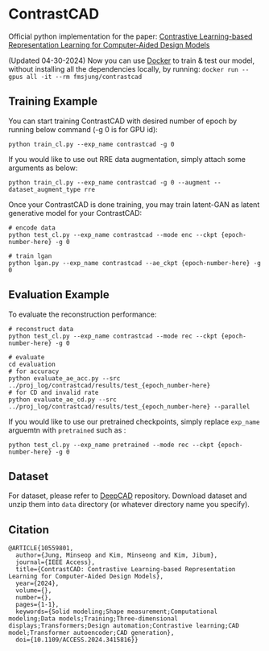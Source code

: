 # ContrastCAD

Official python implementation for the paper: [Contrastive Learning-based Representation Learning for Computer-Aided Design Models](https://ieeexplore.ieee.org/document/10559801)

(Updated 04-30-2024) Now you can use [Docker](https://hub.docker.com/r/fmsjung/contrastcad/) to train & test our model, without installing all the dependencies locally, by running: ```docker run --gpus all -it --rm fmsjung/contrastcad```

## Training Example
You can start training ContrastCAD with desired number of epoch by running below command (-g 0 is for GPU id):
```
python train_cl.py --exp_name contrastcad -g 0
```
If you would like to use out RRE data augmentation, simply attach some arguments as below:
```
python train_cl.py --exp_name contrastcad -g 0 --augment --dataset_augment_type rre
```
Once your ContrastCAD is done training, you may train latent-GAN as latent generative model for your ContrastCAD:
```
# encode data
python test_cl.py --exp_name contrastcad --mode enc --ckpt {epoch-number-here} -g 0

# train lgan
python lgan.py --exp_name contrastcad --ae_ckpt {epoch-number-here} -g 0
```
## Evaluation Example
To evaluate the reconstruction performance:
```
# reconstruct data
python test_cl.py --exp_name contrastcad --mode rec --ckpt {epoch-number-here} -g 0

# evaluate
cd evaluation
# for accuracy
python evaluate_ae_acc.py --src ../proj_log/contrastcad/results/test_{epoch_number-here}
# for CD and invalid rate
python evaluate_ae_cd.py --src ../proj_log/contrastcad/results/test_{epoch_number-here} --parallel
```

If you would like to use our pretrained checkpoints, simply replace `exp_name` arguemtn with `pretrained` such as :
```
python test_cl.py --exp_name pretrained --mode rec --ckpt {epoch-number-here} -g 0
```
## Dataset
For dataset, please refer to [DeepCAD](https://github.com/ChrisWu1997/DeepCAD) repository. Download dataset and unzip them into `data` directory (or whatever directory name you specify).

## Citation
```
@ARTICLE{10559801,
  author={Jung, Minseop and Kim, Minseong and Kim, Jibum},
  journal={IEEE Access}, 
  title={ContrastCAD: Contrastive Learning-based Representation Learning for Computer-Aided Design Models}, 
  year={2024},
  volume={},
  number={},
  pages={1-1},
  keywords={Solid modeling;Shape measurement;Computational modeling;Data models;Training;Three-dimensional displays;Transformers;Design automation;Contrastive learning;CAD model;Transformer autoencoder;CAD generation},
  doi={10.1109/ACCESS.2024.3415816}}

